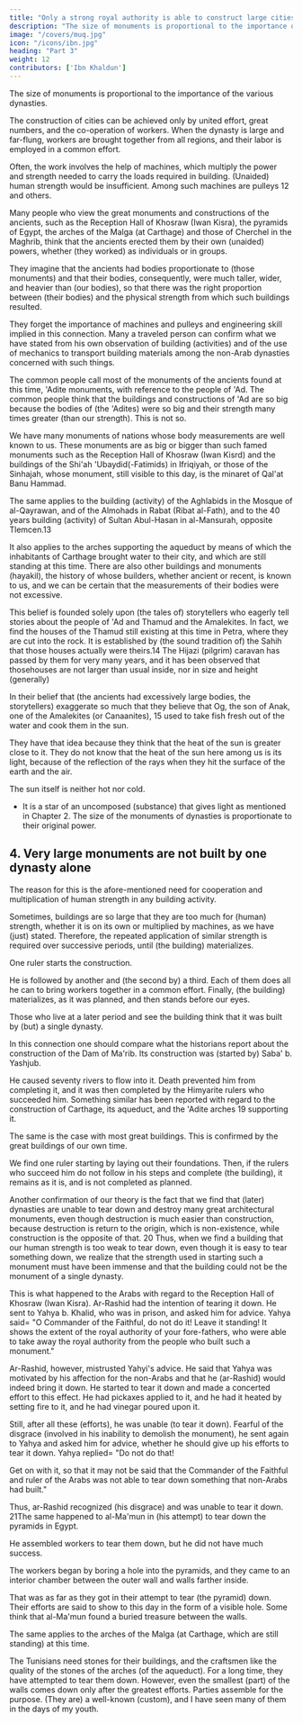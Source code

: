 ```yaml
---
title: "Only a strong royal authority is able to construct large cities and high monuments"
description: "The size of monuments is proportional to the importance of the various dynasties"
image: "/covers/muq.jpg"
icon: "/icons/ibn.jpg"
heading: "Part 3"
weight: 12
contributors: ['Ibn Khaldun']
---
```


<!-- ## 3. Only a strong royal authority is able to construct large cities and high monuments -->

<!-- We have mentioned this before in connection with buildings and other
dynastic (monuments). 11  -->

The size of monuments is proportional to the importance of the various dynasties. 

The construction of cities can be achieved only by united effort, great numbers, and the co-operation of workers. When the dynasty is large and far-flung, workers are brought together from all regions, and their labor is employed in a common effort. 
 
Often, the work involves the help of machines, which multiply the power and strength needed to carry the loads required in building. (Unaided) human strength would be insufficient. Among such machines are pulleys
12 and others.

Many people who view the great monuments and constructions of the ancients, such as the Reception Hall of Khosraw (Iwan Kisra), the pyramids of Egypt, the arches of the Malga (at Carthage) and those of Cherchel in the Maghrib,
think that the ancients erected them by their own (unaided) powers, whether (they
worked) as individuals or in groups. 

They imagine that the ancients had bodies proportionate to (those monuments) and that their bodies, consequently, were much
taller, wider, and heavier than (our bodies), so that there was the right proportion
between (their bodies) and the physical strength from which such buildings resulted.

They forget the importance of machines and pulleys and engineering skill implied in this connection. Many a traveled person can confirm what we have stated from his own observation of building (activities) and of the use of mechanics to transport building materials among the non-Arab dynasties concerned with such things.

The common people call most of the monuments of the ancients found at this time, 'Adite monuments, with reference to the people of 'Ad. The common people think that the buildings and constructions of 'Ad are so big because the bodies of
(the 'Adites) were so big and their strength many times greater (than our strength).
This is not so. 

We have many monuments of nations whose body measurements are well known to us. These monuments are as big or bigger than such famed monuments such as the Reception Hall of Khosraw (Iwan Kisrd) and the
buildings of the Shi'ah 'Ubaydid(-Fatimids) in Ifriqiyah, or those of the Sinhajah,
whose monument, still visible to this day, is the minaret of Qal'at Banu Hammad.


The same applies to the building (activity) of the Aghlabids in the Mosque of al-Qayrawan, and of the Almohads in Rabat (Ribat al-Fath), and to the 40 years building (activity) of Sultan Abul-Hasan in al-Mansurah, opposite Tlemcen.13 

It also applies to the arches supporting the aqueduct by means of which the inhabitants of Carthage brought water to their city, and which are still standing at this time. There are also other buildings and monuments (hayakil), the history of whose
builders, whether ancient or recent, is known to us, and we can be certain that the measurements of their bodies were not excessive. 

This belief is founded solely upon (the tales of) storytellers who eagerly tell stories about the people of 'Ad and
Thamud and the Amalekites. In fact, we find the houses of the Thamud still existing at this time in Petra, where they are cut into the rock. It is established by (the sound tradition of) the Sahih that those houses actually were theirs.14 The Hijazi (pilgrim) caravan has passed by them for very many years, and it has been observed that thosehouses are not larger than usual inside, nor in size and height (generally)

In their belief that (the ancients had excessively large bodies, the storytellers) exaggerate so much that they believe that Og, the son of Anak, one of the Amalekites (or Canaanites), 15 used to take fish fresh out of the water and cook them
in the sun. 

They have that idea because they think that the heat of the sun is greater close to it. They do not know that the heat of the sun here among us is its light, because of the reflection of the rays when they hit the surface of the earth and the air. 

The sun itself is neither hot nor cold. 
- It is a star of an uncomposed (substance) that gives light as mentioned in Chapter 2. The size of the monuments of dynasties is proportionate to their original power.


## 4. Very large monuments are not built by one dynasty alone

The reason for this is the afore-mentioned need for cooperation and multiplication of human strength in any building activity. 

Sometimes, buildings are so large that they are too much for (human) strength, whether it is on its own or
multiplied by machines, as we have (just) stated. Therefore, the repeated application
of similar strength is required over successive periods, until (the building)
materializes. 

One ruler starts the construction. 

He is followed by another and (the second by) a third. Each of them does all he can to bring workers together in a
common effort. Finally, (the building) materializes, as it was planned, and then
stands before our eyes. 

Those who live at a later period and see the building think that it was built by (but) a single dynasty.

In this connection one should compare what the historians report about the construction of the Dam of Ma'rib. Its construction was (started by) Saba' b. Yashjub. <!-- 18 --> 

He caused seventy rivers to flow into it. Death prevented him from completing it, and it was then completed by the Himyarite rulers who succeeded him. Something similar has been reported with regard to the construction of
Carthage, its aqueduct, and the 'Adite arches 19 supporting it. 

The same is the case with most great buildings. This is confirmed by the great buildings of our own
time. 

We find one ruler starting by laying out their foundations. Then, if the rulers
who succeed him do not follow in his steps and complete (the building), it remains
as it is, and is not completed as planned.

Another confirmation of our theory is the fact that we find that (later)
dynasties are unable to tear down and destroy many great architectural monuments,
even though destruction is much easier than construction, because destruction is
return to the origin, which is non-existence, while construction is the opposite of
that. 20 Thus, when we find a building that our human strength is too weak to tear
down, even though it is easy to tear something down, we realize that the strength
used in starting such a monument must have been immense and that the building
could not be the monument of a single dynasty.

This is what happened to the Arabs with regard to the Reception Hall of
Khosraw (Iwan Kisra). Ar-Rashid had the intention of tearing it down. He sent to
Yahya b. Khalid, who was in prison, and asked him for advice. Yahya said= "O
Commander of the Faithful, do not do it! Leave it standing! It shows the extent of
the royal authority of your fore-fathers, who were able to take away the royal
authority from the people who built such a monument." 

Ar-Rashid, however, mistrusted Yahyi's advice. He said that Yahya was motivated by his affection for the non-Arabs and that he (ar-Rashid) would indeed bring it down. He started to tear it down and made a concerted effort to this effect. He had pickaxes applied to it, and he had it heated by setting fire to it, and he had vinegar poured upon it. 

Still, after all these (efforts), he was unable (to tear it down). Fearful of the disgrace (involved in
his inability to demolish the monument), he sent again to Yahya and asked him for
advice, whether he should give up his efforts to tear it down. Yahya replied= "Do not
do that! 

Get on with it, so that it may not be said that the Commander of the Faithful and ruler of the Arabs was not able to tear down something that non-Arabs had built." 

Thus, ar-Rashid recognized (his disgrace) and was unable to tear it down. 21The same happened to al-Ma'mun in (his attempt) to tear down the pyramids in Egypt.

He assembled workers to tear them down, but he did not have much success. 

The workers began by boring a hole into the pyramids, and they came to an
interior chamber between the outer wall and walls farther inside. 

That was as far as they got in their attempt to tear (the pyramid) down. Their efforts are said to show to
this day in the form of a visible hole. Some think that al-Ma'mun found a buried
treasure between the walls. <!-- 22 -->

The same applies to the arches of the Malga (at Carthage, which are still
standing) at this time. 

The Tunisians need stones for their buildings, and the craftsmen like the quality of the stones of the arches (of the aqueduct). For a long time, they have attempted to tear them down. However, even the smallest (part) of
the walls comes down only after the greatest efforts. Parties assemble for the
purpose. (They are) a well-known (custom), and I have seen many of them in the
days of my youth.

<!-- "God has power over everything." 23 -->

